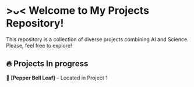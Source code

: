 # >ᴗ< Welcome to My Projects Repository!  

This repository is a collection of diverse projects combining AI and Science. Please, feel free to explore!


## 🔥 Projects In progress  
🔎 **[Pepper Bell Leaf]** – Located in Project 1




